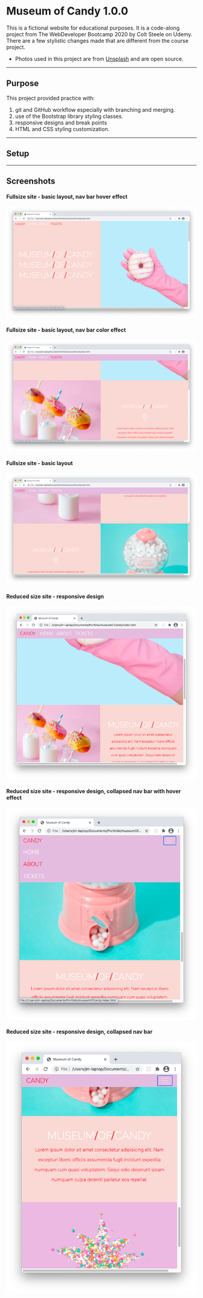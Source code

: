 # Museum of Candy 1.0.0
This is a fictional website for educational purposes. It is a code-along project from The WebDeveloper Bootcamp 2020 by Colt Steele on Udemy. There are a few stylistic changes made that are different from the course project.  
* Photos used in this project are from [Unsplash](https://unsplash.com) and are open source.

---
## Purpose
This project provided practice with:
1. git and GitHub workflow especially with branching and merging.
2. use of the Bootstrap library styling classes.
3. responsive designs and break points
4. HTML and CSS styling customization.

---
## Setup

---
## Screenshots
#### Fullsize site - basic layout, nav bar hover effect
!["Fullsize site - basic layout, nav bar hover effect"](https://github.com/jmelnikel/Museum-of-Candy/blob/master/screenShots/Screen%20Shot%202020-10-29%20at%203.19.54%20PM.png?raw=true)
#### Fullsize site - basic layout, nav bar color effect
!["Fullsize site - basic layout, nav bar color effect"](https://github.com/jmelnikel/Museum-of-Candy/blob/master/screenShots/Screen%20Shot%202020-10-29%20at%203.20.08%20PM.png?raw=true)
#### Fullsize site - basic layout
!["Fullsize site - basic layout"](https://github.com/jmelnikel/Museum-of-Candy/blob/master/screenShots/Screen%20Shot%202020-10-29%20at%203.20.17%20PM.png?raw=true)
#### Reduced size site - responsive design
!["Reduced size site - responsive design"](https://github.com/jmelnikel/Museum-of-Candy/blob/master/screenShots/Screen%20Shot%202020-10-29%20at%203.20.37%20PM.png?raw=true)
#### Reduced size site - responsive design, collapsed nav bar with hover effect
!["Reduced size site - responsive design, collapsed nav bar with hover effect"](https://github.com/jmelnikel/Museum-of-Candy/blob/master/screenShots/Screen%20Shot%202020-10-29%20at%203.21.01%20PM.png?raw=true)
#### Reduced size site - responsive design, collapsed nav bar
!["Reduced size site - responsive design, collapsed nav bar"](https://github.com/jmelnikel/Museum-of-Candy/blob/master/screenShots/Screen%20Shot%202020-10-29%20at%203.21.16%20PM.png?raw=true)